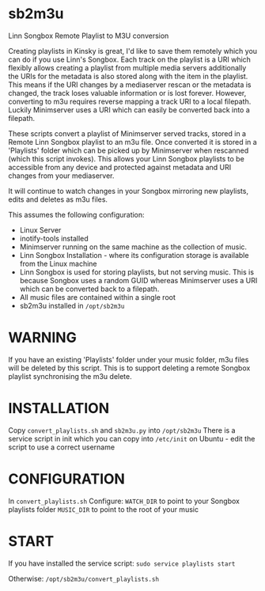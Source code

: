 sb2m3u
======

Linn Songbox Remote Playlist to M3U conversion

Creating playlists in Kinsky is great, I'd like to save them remotely which you can do if you use Linn's Songbox. Each track on the playlist is a URI which flexibly allows creating a playlist from multiple media servers additionally the URIs for the metadata is also stored along with the item in the playlist. This means if the URI changes by a mediaserver rescan or the metadata is changed, the track loses valuable information or is lost forever. However, converting to m3u requires reverse mapping a track URI to a local filepath. Luckily Minimserver uses a URI which can easily be converted back into a filepath. 

These scripts convert a playlist of Minimserver served tracks, stored in a Remote Linn Songbox playlist to an m3u file. Once converted it is stored in a 'Playlists' folder which can be picked up by Minimserver when rescanned (which this script invokes). This allows your Linn Songbox playlists to be accessible from any device and protected against metadata and URI changes from your mediaserver. 

It will continue to watch changes in your Songbox mirroring new playlists, edits and deletes as m3u files. 

This assumes the following configuration:

* Linux Server
* inotify-tools installed
* Minimserver running on the same machine as the collection of music. 
* Linn Songbox Installation - where its configuration storage is available from the Linux machine
* Linn Songbox is used for storing playlists, but not serving music. This is because Songbox uses a random GUID whereas Minimserver uses a URI which can be converted back to a filepath. 
* All music files are contained within a single root
* sb2m3u installed in `/opt/sb2m3u`

WARNING
=======

If you have an existing 'Playlists' folder under your music folder, m3u files will be deleted by this script. This is to support deleting a remote Songbox playlist synchronising the m3u delete. 

INSTALLATION
============

Copy `convert_playlists.sh` and `sb2m3u.py` into `/opt/sb2m3u`
There is a service script in init which you can copy into `/etc/init` on Ubuntu - edit the script to use a correct username

CONFIGURATION
=============

In `convert_playlists.sh`
Configure:
`WATCH_DIR` to point to your Songbox playlists folder
`MUSIC_DIR` to point to the root of your music

START
=====
If you have installed the service script:
`sudo service playlists start`

Otherwise:
`/opt/sb2m3u/convert_playlists.sh`

